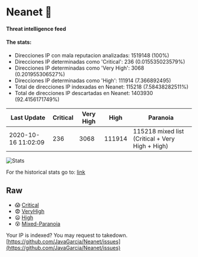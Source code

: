 # Neanet :hocho:
#### Threat intelligence feed
#### The stats:

- Direcciones IP con mala reputacion analizadas: 1519148 (100%)
- Direcciones IP determinadas como 'Critical':  236 (0.015535023579%)
- Direcciones IP determinadas como 'Very High':  3068 (0.201955306527%)
- Direcciones IP determinadas como 'High':  111914 (7.366892495)
- Total de direcciones IP indexadas en Neanet:  115218 (7.58438282511%)
- Total de direcciones IP descartadas en Neanet:  1403930 (92.4156171749%)

| Last Update | Critical | Very High | High | Paranoia |
| --- | --- | --- | --- | --- |
| 2020-10-16 11:02:09 | 236 | 3068 | 111914 | 115218 mixed list (Critical + Very High + High)|

![Stats](https://docs.google.com/spreadsheets/d/e/2PACX-1vSnaNMIXVabIpDJjufMlzH7poXnshF3mgd8Is1g9ytUEzVsP5my4Trn8f-xkoLLQ38xpL3HtmUexLo6/pubchart?oid=501124687&format=image)

For the historical stats go to: [link](/stats.csv)
## Raw
- :scream: [Critical](https://raw.githubusercontent.com/JavaGarcia/Neanet/master/blacklists/neanet_critical.txt)
- :fearful: [VeryHigh](https://raw.githubusercontent.com/JavaGarcia/Neanet/master/blacklists/neanet_veryHigh.txtt)
- :frowning: [High](https://raw.githubusercontent.com/JavaGarcia/Neanet/master/blacklists/neanet_high.txt)
- :dizzy_face: [Mixed-Paranoia](https://raw.githubusercontent.com/JavaGarcia/Neanet/master/blacklists/neanet_all.txt)


Your IP is indexed? You may request to takedown. [https://github.com/JavaGarcia/Neanet/issues](https://github.com/JavaGarcia/Neanet/issues)







































































































































































































































































































































































































































































































































































































































































































































































































































































































































































































































































































































































































































































































































































































































































































